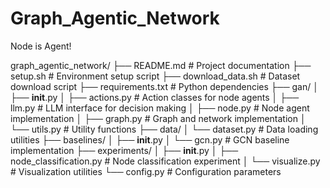 # Graph_Agentic_Network
Node is Agent!

graph_agentic_network/
├── README.md                 # Project documentation
├── setup.sh                  # Environment setup script
├── download_data.sh          # Dataset download script
├── requirements.txt          # Python dependencies
├── gan/
│   ├── __init__.py
│   ├── actions.py            # Action classes for node agents
│   ├── llm.py                # LLM interface for decision making
│   ├── node.py               # Node agent implementation
│   ├── graph.py              # Graph and network implementation
│   └── utils.py              # Utility functions
├── data/
│   └── dataset.py            # Data loading utilities
├── baselines/
│   ├── __init__.py
│   └── gcn.py                # GCN baseline implementation
├── experiments/
│   ├── __init__.py
│   ├── node_classification.py # Node classification experiment
│   └── visualize.py          # Visualization utilities
└── config.py                 # Configuration parameters